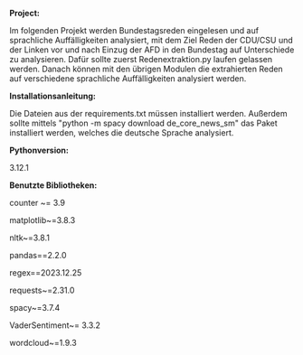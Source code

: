 **Project:**

Im folgenden Projekt werden Bundestagsreden eingelesen und auf sprachliche Auffälligkeiten analysiert, mit dem Ziel Reden der CDU/CSU und der Linken vor und nach Einzug der AFD in den Bundestag auf Unterschiede zu analysieren. 
Dafür sollte zuerst Redenextraktion.py laufen gelassen werden.
Danach können mit den übrigen Modulen die extrahierten Reden auf verschiedene sprachliche Auffälligkeiten analysiert werden.


**Installationsanleitung:**

Die Dateien aus der requirements.txt müssen installiert werden. 
Außerdem sollte mittels "python -m spacy download de_core_news_sm" das Paket installiert werden, welches die deutsche Sprache analysiert.



**Pythonversion:** 

3.12.1


**Benutzte Bibliotheken:**

counter ~= 3.9

matplotlib~=3.8.3

nltk~=3.8.1

pandas==2.2.0

regex==2023.12.25

requests~=2.31.0

spacy~=3.7.4

VaderSentiment~= 3.3.2

wordcloud~=1.9.3


